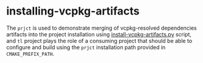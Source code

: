 # installing-vcpkg-artifacts

The `prjct` is used to demonstrate merging of vcpkg-resolved dependencies artifacts into the project installation using [install-vcpkg-artifacts.py](../../scripts/install-vcpkg-artifacts.py) script, and `tl` project plays the role of a consuming project that should be able to configure and build using the `prjct` installation path provided in `CMAKE_PREFIX_PATH`.

